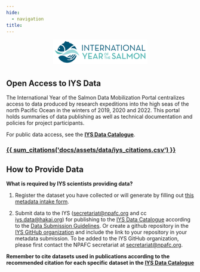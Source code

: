 ```yaml
---
hide:
  - navigation
title: 
---
```

<img 
    style="display: block; 
           margin-left: auto;
           margin-right: auto;
           width: 50%;"
    src="assets/Logo_Horizontal.png" 
    alt="Our logo">
</img>
# 

## Open Access to IYS Data

The International Year of the Salmon Data Mobilization Portal centralizes access to data produced by  research expeditions into the high seas of the north Pacific Ocean in the winters of 2019, 2020 and 2022. This portal holds summaries of data publishing as well as technical documentation and policies for project participants. 

For public data access, see the **[IYS Data Catalogue](https://data.napfc.org/)**.

### [{{ sum_citations('docs/assets/data/iys_citations.csv') }}](https://raw.githubusercontent.com/international-year-of-the-salmon/about/gh-pages/assets/data/iys_citations.csv)


## How to Provide Data

**What is required by IYS scientists providing data?**

1) Register the dataset you have collected or will generate by filling out [this metadata intake form](https://cioos-siooc.github.io/metadata-entry-form/#/en/iys/submissions). 

2) Submit data to the IYS (secretariat@npafc.org and cc iys.data@hakai.org) for publishing to the [IYS Data Catalogue](https://iys.hakai.org/) according to the [Data Submission Guidelines](https://international-year-of-the-salmon.github.io/about/Data-Submission-Guidelines.html). Or create a github repository in the [IYS GitHub organization](https://github.com/international-year-of-the-salmon) and include the link to your repository in your metadata submission. To be added to the IYS GitHub organization, please first contact the NPAFC secretariat at secretariat@npafc.org.

**Remember to cite datasets used in publications according to the recommended citation for each specific dataset in the [IYS Data Catalogue](https://iys.hakai.org)**



